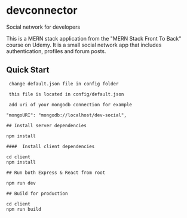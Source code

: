 # devconnector

Social network for developers

This is a MERN stack application from the "MERN Stack Front To Back" course on Udemy. It is a small social network app that includes authentication, profiles and forum posts.

## Quick Start
```
 change default.json file in config folder

 this file is located in config/default.json

 add uri of your mongodb connection for example

"mongoURI": "mongodb://localhost/dev-social",
```
```
## Install server dependencies

npm install

####  Install client dependencies

cd client
npm install

## Run both Express & React from root

npm run dev

## Build for production

cd client
npm run build
```
